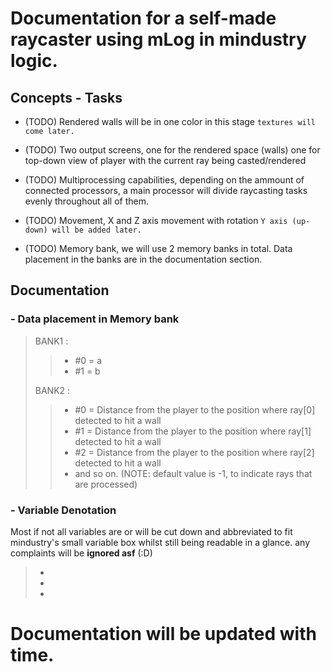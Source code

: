 # Documentation for a self-made raycaster using mLog in mindustry logic.

##  Concepts - Tasks
- (TODO) Rendered walls will be in one color in this stage `textures will come later.`

- (TODO) Two output screens,  one for the rendered space (walls)
                       one for top-down view of player with the current ray being casted/rendered

- (TODO) Multiprocessing capabilities,  depending on the ammount of connected processors, a main processor will divide raycasting tasks evenly throughout all of them.

- (TODO) Movement, X and Z axis movement with rotation `Y axis (up-down) will be added later.`

- (TODO) Memory bank, we will use 2 memory banks in total. Data placement in the banks are in the documentation section.



##  Documentation
### - Data placement in Memory bank
> BANK1 :
>> - #0 = a
>> - #1 = b
> 
> BANK2 :
>> - #0 = Distance from the player to the position where ray[0] detected to hit a wall
>> - #1 = Distance from the player to the position where ray[1] detected to hit a wall
>> - #2 = Distance from the player to the position where ray[2] detected to hit a wall
>> - and so on.
>> (NOTE: default value is -1, to indicate rays that are processed)

### - Variable Denotation
  Most if not all variables are or will be cut down and abbreviated to fit mindustry's small variable box whilst still being readable in a glance. any complaints will be **ignored asf** (:D)
> - 
> - 
> - 


# Documentation will be updated with time.

